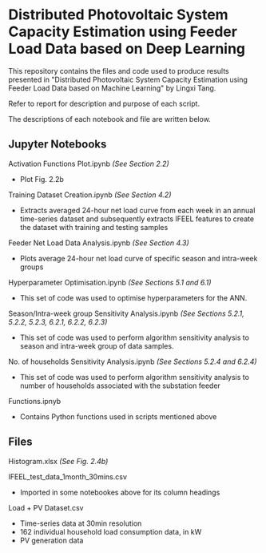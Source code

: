 # Distributed Photovoltaic System Capacity Estimation using Feeder Load Data based on Deep Learning

This repository contains the files and code used to produce results presented in "Distributed Photovoltaic System Capacity Estimation using Feeder Load Data based on Machine Learning" by Lingxi Tang.

Refer to report for description and purpose of each script. 

The descriptions of each notebook and file are written below. 


## Jupyter Notebooks

Activation Functions Plot.ipynb
*(See Section 2.2)*
- Plot Fig. 2.2b

Training Dataset Creation.ipynb
*(See Section 4.2)* 
- Extracts averaged 24-hour net load curve from each week in an annual time-series dataset and subsequently extracts IFEEL features to create the dataset with training and testing samples

Feeder Net Load Data Analysis.ipynb
*(See Section 4.3)* 
- Plots average 24-hour net load curve of specific season and intra-week groups

Hyperparameter Optimisation.ipynb
*(See Sections 5.1 and 6.1)* 
- This set of code was used to optimise hyperparameters for the ANN. 

Season/Intra-week group Sensitivity Analysis.ipynb
*(See Sections 5.2.1, 5.2.2, 5.2.3, 6.2.1, 6.2.2, 6.2.3)*
- This set of code was used to perform algorithm sensitivity analysis to season and intra-week group of data samples. 

No. of households Sensitivity Analysis.ipynb
*(See Sections 5.2.4 and 6.2.4)*
- This set of code was used to perform algorithm sensitivity analysis to number of households associated with the substation feeder

Functions.ipnyb
- Contains Python functions used in scripts mentioned above

## Files

Histogram.xlsx
*(See Fig. 2.4b)*

IFEEL_test_data_1month_30mins.csv
- Imported in some notebookes above for its column headings

Load + PV Dataset.csv
- Time-series data at 30min resolution
- 162 individual household load consumption data, in kW
- PV generation data 


